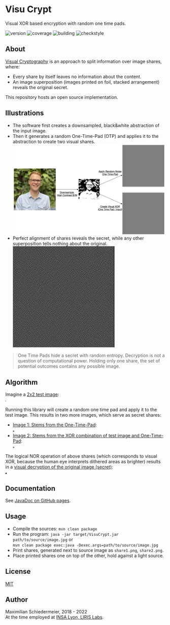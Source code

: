 # Visu Crypt

Visual XOR based encryption with random one time pads.

![version](https://img.shields.io/badge/version-1.1-brightgreen)
![coverage](https://img.shields.io/badge/coverage-100%25-brightgreen)
![building](https://img.shields.io/badge/build-passing-brightgreen)
![checkstyle](https://img.shields.io/badge/checkstyle-goolge-blue)

## About

[Visual Cryptography](https://en.wikipedia.org/wiki/Visual_cryptography) is an approach to split information over image shares, where:
 * Every share by itself leaves no information about the content.
 * An image superposition (images printed on foil, stacked arrangement) reveals the original secret.
 
This repository hosts an open source implementation.

## Illustrations

 * The software first creates a downsampled, black&white abstraction of the input image. 
 * Then it generates a random One-Time-Pad (OTP) and applies it to the abstraction to create two visual shares.  
![sample](markdown-samples/sample.png)
 * Perfect alignment of shares reveals the secret, while any other superposition tells nothing about the original.  
![sample](markdown-samples/animated-overlay.gif)

 > One Time Pads hide a secret with random entropy. Decryption is not a question of computational power. Holding only one share, the set of potential outcomes contains any possible image.

## Algorithm

Imagine a [2x2 test image](src/test/resources/test-image.png):  
![test-image](src/test/resources/test-image.png)

Running this library will create a random one time pad and apply it to the test image. This results in two more images, which serve as secret shares:

 * [Image 1: Stems from the One-Time-Pad](markdown-samples/sample-share1.png):  
 ![share1](markdown-samples/sample-share1.png)
 * [Image 2: Stems from the XOR combination of test image and One-Time-Pad](markdown-samples/sample-share2.png):  
 ![share2](markdown-samples/sample-share2.png)
 
 The logical NOR operation of above shares (which corresponds to visual XOR, because the human eye interprets dithered areas as brighter) results in a [visual decryption of the original image (secret)](markdown-samples/overlay.png):  
 ![overlay](markdown-samples/overlay.png)


## Documentation

See [JavaDoc on GitHub pages](https://kartoffelquadrat.github.io/VisuCrypt/).

## Usage

 * Compile the sources: ```mvn clean package```
 * Run the program: ```java -jar target/VisuCrypt.jar path/to/source/image.jpg``` or  
 ```mvn clean package exec:java -Dexec.args=path/to/source/image.jpg```
 * Print shares, generated next to source image as ```share1.png```, ```share2.png```.
 * Place printed shares one on top of the other, hold against a light source.

## License

[MIT](LICENSE)

## Author

Maximilian Schiedermeier, 2018 - 2022  
At the time employed at [INSA Lyon, LIRIS Labs](https://liris.cnrs.fr/page-membre/maximilian-schiedermeier).
